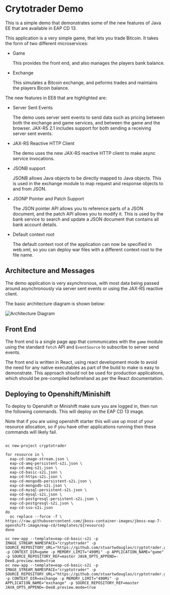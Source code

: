 # Crytotrader Demo

This is a simple demo that demonstrates some of the new features of Java EE that are available in EAP CD 13.

This application is a very simple game, that lets you trade Bitcoin. It takes the form of two different microservices:

* Game

   This provides the front end, and also manages the players bank balance. 
   
* Exchange

   This simulates a Bitcoin exchange, and peforms trades and maintains the players Bicoin balance.
   
The new features in EE8 that are highlighted are:

* Server Sent Events

   The demo uses server sent events to send data such as pricing between both the exchange and game services,
   and between the game and the browser. JAX-RS 2.1 includes support for both sending a receiving server sent
   events.
   
* JAX-RS Reactive HTTP Client

   The demo uses the new JAX-RS reactive HTTP client to make async service invocations.
   
* JSONB support

    JSONB allows Java objects to be directly mapped to Java objects. This is used in the exchange module to map
    request and response objects to and from JSON.
    
* JSONP Pointer and Patch Support

    The JSON pointer API allows you to reference parts of a JSON document, and the patch API allows you to modify it.
    This is used by the bank service to search and update a JSON document that contains all bank account details.
    
* Default context root

    The default context root of the application can now be specified in web.xml, so you can deploy war files with a
    different context root to the file name.

## Architecture and Messages

The demo application is very asynchronous, with most data being passed around asynchronously via server sent events
or using the JAX-RS reactive client.

The basic architecture diagram is shown below:

![Architecture Diagram](https://github.com/stuartwdouglas/cryptotrader/raw/master/diagram.png) 


## Front End

The front end is a single page app that communicates with the `game` module using the standard `fetch` API and
`EventSource` to subscribe to server send events.

The front end is written in React, using react development mode to avoid the need for any native executables as part of
the build to make is easy to demonstrate. This approach should not be used for production applications, which should be 
pre-compiled beforehand as per the React documentation.


## Deploying to Openshift/Minishift

To deploy to Openshift or Minishift make sure you are logged in, then run the following commands.
This will deploy on the EAP CD 13 image.

Note that if you are using openshift starter this will use up most of your resource allocation,
so if you have other applications running then these commands will likely fail.

```

oc new-project cryptotrader

for resource in \
  eap-cd-image-stream.json \
  eap-cd-amq-persistent-s2i.json \
  eap-cd-amq-s2i.json \
  eap-cd-basic-s2i.json \
  eap-cd-https-s2i.json \
  eap-cd-mongodb-persistent-s2i.json \
  eap-cd-mongodb-s2i.json \
  eap-cd-mysql-persistent-s2i.json \
  eap-cd-mysql-s2i.json \
  eap-cd-postgresql-persistent-s2i.json \
  eap-cd-postgresql-s2i.json \
  eap-cd-sso-s2i.json
do
  oc replace --force -f \
https://raw.githubusercontent.com/jboss-container-images/jboss-eap-7-openshift-image/eap-cd/templates/${resource}
done

oc new-app --template=eap-cd-basic-s2i -p IMAGE_STREAM_NAMESPACE="cryptotrader" -p SOURCE_REPOSITORY_URL="https://github.com/stuartwdouglas/cryptotrader.git" -p CONTEXT_DIR=game -p MEMORY_LIMIT="490Mi" -p APPLICATION_NAME="game" -p SOURCE_REPOSITORY_REF=master JAVA_OPTS_APPEND=-Dee8.preview.mode=true
oc new-app --template=eap-cd-basic-s2i -p IMAGE_STREAM_NAMESPACE="cryptotrader" -p SOURCE_REPOSITORY_URL="https://github.com/stuartwdouglas/cryptotrader.git" -p CONTEXT_DIR=exchange -p MEMORY_LIMIT="490Mi" -p APPLICATION_NAME="exchange" -p SOURCE_REPOSITORY_REF=master JAVA_OPTS_APPEND=-Dee8.preview.mode=true
```